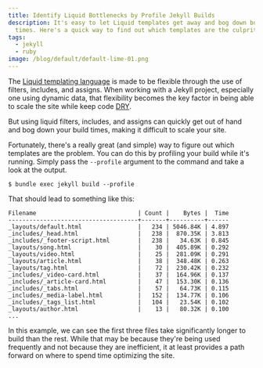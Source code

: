 ```yaml
---
title: Identify Liquid Bottlenecks by Profile Jekyll Builds
description: It's easy to let Liquid templates get away and bog down build
  times. Here's a quick way to find out which templates are the culprits.
tags:
  - jekyll
  - ruby
image: /blog/default/default-lime-01.png
---
```


The [Liquid templating language](https://shopify.github.io/liquid/) is made to be flexible through the use of filters, includes, and assigns. When working with a Jekyll project, especially one using dynamic data, that flexibility becomes the key factor in being able to scale the site while keep code [DRY](https://en.wikipedia.org/wiki/Don%27t_repeat_yourself).

But using liquid filters, includes, and assigns can quickly get out of hand and bog down your build times, making it difficult to scale your site.

Fortunately, there's a really great (and simple) way to figure out which templates are the problem. You can do this by profiling your build while it's running. Simply pass the `--profile` argument to the command and take a look at the output.

    $ bundle exec jekyll build --profile

That should lead to something like this:

    Filename                             | Count |    Bytes |  Time
    -------------------------------------+-------+----------+------
    _layouts/default.html                |   234 | 5046.84K | 4.897
    _includes/_head.html                 |   238 |  870.35K | 3.813
    _includes/_footer-script.html        |   238 |   34.63K | 0.845
    _layouts/song.html                   |    30 |  405.89K | 0.292
    _layouts/video.html                  |    25 |  281.09K | 0.291
    _layouts/article.html                |    38 |  348.48K | 0.263
    _layouts/tag.html                    |    72 |  230.42K | 0.232
    _includes/_video-card.html           |    37 |  164.96K | 0.137
    _includes/_article-card.html         |    47 |  153.30K | 0.136
    _includes/_tabs.html                 |    57 |   64.73K | 0.115
    _includes/_media-label.html          |   152 |  134.77K | 0.106
    _includes/_tags_list.html            |   104 |   23.54K | 0.102
    _layouts/author.html                 |    13 |   80.32K | 0.100
    ...

In this example, we can see the first three files take significantly longer to build than the rest. While that may be because they're being used frequently and not because they are inefficient, it at least provides a path forward on where to spend time optimizing the site.
